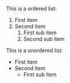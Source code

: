 This is a ordered list:

1. First item
2. Second item
   1. First sub item
   1. Second sub item

This is a unordered list:
* First item
* Second item
  * First sub item
